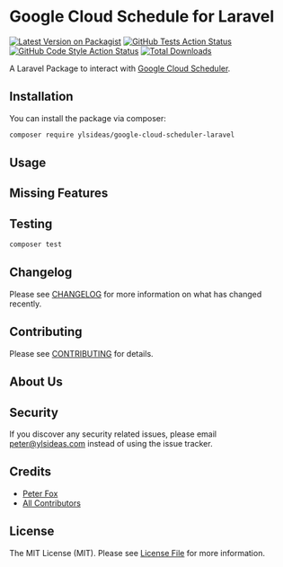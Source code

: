 # Google Cloud Schedule for Laravel

[![Latest Version on Packagist](https://img.shields.io/packagist/v/ylsideas/google-cloud-scheduler-laravel.svg?style=flat-square)](https://packagist.org/packages/ylsideas/google-cloud-scheduler-laravel)
[![GitHub Tests Action Status](https://img.shields.io/github/workflow/status/ylsideas/cockroachdb-laravel/run-tests?label=tests)](https://github.com/ylsideas/google-cloud-scheduler-laravel/actions?query=workflow%3Arun-tests+branch%3Amain)
[![GitHub Code Style Action Status](https://img.shields.io/github/workflow/status/ylsideas/google-cloud-scheduler-laravel/Check%20&%20fix%20styling?label=code%20style)](https://github.com/ylsideas/google-cloud-scheduler-laravel/actions?query=workflow%3A"Check+%26+fix+styling"+branch%3Amain)
[![Total Downloads](https://img.shields.io/packagist/dt/ylsideas/google-cloud-scheduler-laravel.svg?style=flat-square)](https://packagist.org/packages/ylsideas/google-cloud-scheduler-laravel)

A Laravel Package to interact with [Google Cloud Scheduler](https://cloud.google.com/scheduler).

## Installation

You can install the package via composer:

```bash
composer require ylsideas/google-cloud-scheduler-laravel
```

## Usage


## Missing Features


## Testing

``` bash
composer test
```

## Changelog

Please see [CHANGELOG](CHANGELOG.md) for more information on what has changed recently.

## Contributing

Please see [CONTRIBUTING](CONTRIBUTING.md) for details.

## About Us

## Security

If you discover any security related issues, please email peter@ylsideas.com instead of 
using the issue tracker.

## Credits

- [Peter Fox](https://github.com/peterfox)
- [All Contributors](../../contributors)

## License

The MIT License (MIT). Please see [License File](LICENSE.md) for more information.
